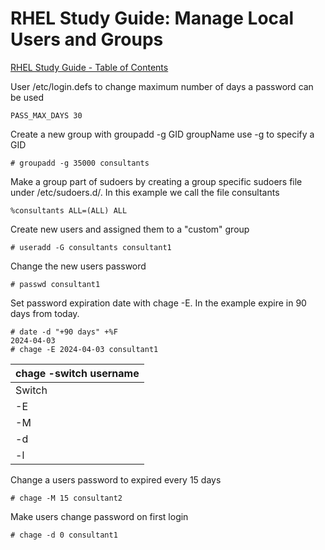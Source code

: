 # RHEL Study Guide: Manage Local Users and Groups

[RHEL Study Guide - Table of Contents](https://github.com/pslucas0212/RHEL-Study-Guide)  


User /etc/login.defs to change maximum number of days a password can be used
```
PASS_MAX_DAYS 30
```

Create a new group with groupadd -g GID groupName  use -g to specify a GID
```
# groupadd -g 35000 consultants
```

Make a group part of sudoers by creating a group specific sudoers file under /etc/sudoers.d/<filename>.  In this example we call the file consultants
```
%consultants ALL=(ALL) ALL
```

Create new users and assigned them to a "custom" group
```
# useradd -G consultants consultant1
```

Change the new users password
```
# passwd consultant1
```

Set password expiration date with chage -E.  In the example expire in 90 days from today.
```
# date -d "+90 days" +%F
2024-04-03
# chage -E 2024-04-03 consultant1
```


| chage -switch username |
|------------------------|
| Switch  | Result |
| -E      | Set password expiration date |
| -M      | Set time between changing passwords |
| -d      | xx|
| -l      | List account password aging |

Change a users password to expired every 15 days
```
# chage -M 15 consultant2
```

Make users change password on first login
```
# chage -d 0 consultant1
```


